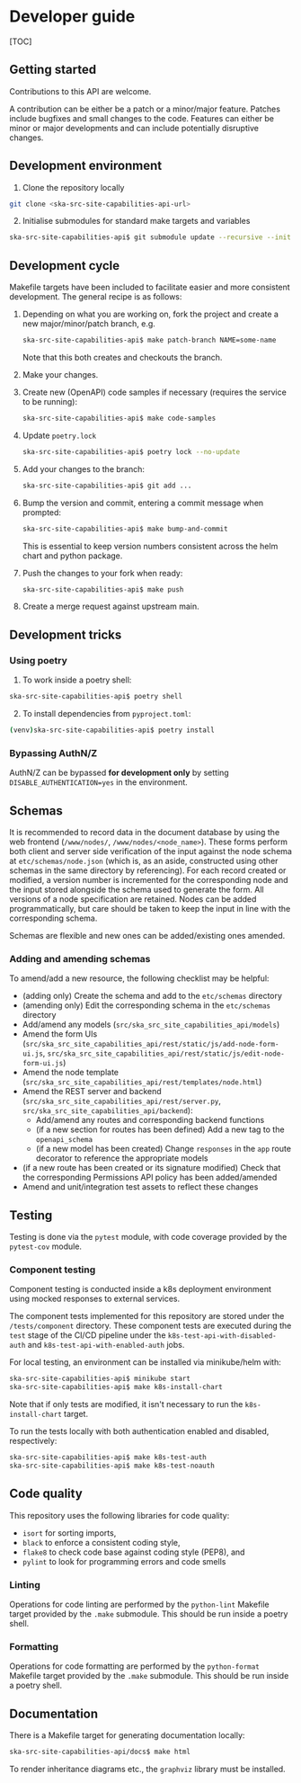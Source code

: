 # Developer guide

[TOC]

## Getting started

Contributions to this API are welcome. 

A contribution can be either be a patch or a minor/major feature. Patches include bugfixes and small changes to 
the code. Features can either be minor or major developments and can include potentially disruptive changes.

## Development environment

1. Clone the repository locally

```bash
git clone <ska-src-site-capabilities-api-url>
```

2. Initialise submodules for standard make targets and variables

```bash
ska-src-site-capabilities-api$ git submodule update --recursive --init
```

## Development cycle

Makefile targets have been included to facilitate easier and more consistent development. The general recipe is as 
follows:

1. Depending on what you are working on, fork the project and create a new major/minor/patch branch, e.g. 
   ```bash
   ska-src-site-capabilities-api$ make patch-branch NAME=some-name
   ```
   Note that this both creates and checkouts the branch.

2. Make your changes.

3. Create new (OpenAPI) code samples if necessary (requires the service to be running):
   ```bash
   ska-src-site-capabilities-api$ make code-samples
   ```

4. Update `poetry.lock`
   ```bash
   ska-src-site-capabilities-api$ poetry lock --no-update
   ```
   
5. Add your changes to the branch:
    ```bash
   ska-src-site-capabilities-api$ git add ...
    ```
   
6. Bump the version and commit, entering a commit message when prompted:
    ```bash
   ska-src-site-capabilities-api$ make bump-and-commit
    ```
   This is essential to keep version numbers consistent across the helm chart and python package.
   
7. Push the changes to your fork when ready:
    ```bash
   ska-src-site-capabilities-api$ make push
    ```

8. Create a merge request against upstream main.

## Development tricks

### Using poetry

1. To work inside a poetry shell:

```bash
ska-src-site-capabilities-api$ poetry shell
```

2. To install dependencies from `pyproject.toml`:

```bash
(venv)ska-src-site-capabilities-api$ poetry install
```

### Bypassing AuthN/Z

AuthN/Z can be bypassed **for development only** by setting `DISABLE_AUTHENTICATION=yes` in the environment.

## Schemas

It is recommended to record data in the document database by using the web frontend
(`/www/nodes/`, `/www/nodes/<node_name>`). These forms perform both client and server side verification of the input 
against the node schema at `etc/schemas/node.json` (which is, as an aside, constructed using 
other schemas in the same directory by referencing). For each record created or modified, a version number is 
incremented for the corresponding node and the input stored alongside the schema used to generate the form. All 
versions of a node specification are retained. Nodes can be added programmatically, but care should be taken to keep 
the input in line with the corresponding schema.

Schemas are flexible and new ones can be added/existing ones amended.

### Adding and amending schemas

To amend/add a new resource, the following checklist may be helpful:

- (adding only) Create the schema and add to the `etc/schemas` directory
- (amending only) Edit the corresponding schema in the `etc/schemas` directory
- Add/amend any models (`src/ska_src_site_capabilities_api/models`) 
- Amend the form UIs (`src/ska_src_site_capabilities_api/rest/static/js/add-node-form-ui.js`, `src/ska_src_site_capabilities_api/rest/static/js/edit-node-form-ui.js`)
- Amend the node template (`src/ska_src_site_capabilities_api/rest/templates/node.html`)
- Amend the REST server and backend (`src/ska_src_site_capabilities_api/rest/server.py`, `src/ska_src_site_capabilities_api/backend`):
    - Add/amend any routes and corresponding backend functions
    - (if a new section for routes has been defined) Add a new tag to the `openapi_schema` 
    - (if a new model has been created) Change `responses` in the `app` route decorator to reference the appropriate models
- (if a new route has been created or its signature modified) Check that the corresponding Permissions API policy has been added/amended
- Amend and unit/integration test assets to reflect these changes

## Testing

Testing is done via the `pytest` module, with code coverage provided by the `pytest-cov` module.

### Component testing

Component testing is conducted inside a k8s deployment environment using mocked responses to external services.

The component tests implemented for this repository are stored under the `/tests/component` directory. These 
component tests are executed during the ``test`` stage of the CI/CD pipeline under the
``k8s-test-api-with-disabled-auth`` and ``k8s-test-api-with-enabled-auth`` jobs.

For local testing, an environment can be installed via minikube/helm with:

```bash
ska-src-site-capabilities-api$ minikube start
ska-src-site-capabilities-api$ make k8s-install-chart
```

Note that if only tests are modified, it isn't necessary to run the `k8s-install-chart` target.

To run the tests locally with both authentication enabled and disabled, respectively:

```bash
ska-src-site-capabilities-api$ make k8s-test-auth
ska-src-site-capabilities-api$ make k8s-test-noauth
```

## Code quality

This repository uses the following libraries for code quality:

- ``isort`` for sorting imports,
- ``black`` to enforce a consistent coding style,
- ``flake8`` to check code base against coding style (PEP8), and
- ``pylint`` to look for programming errors and code smells

### Linting

Operations for code linting are performed by the `python-lint` Makefile target provided by the `.make` submodule. This 
should be run inside a poetry shell.

### Formatting

Operations for code formatting are performed by the `python-format` Makefile target provided by the `.make` submodule. This 
should be run inside a poetry shell.

## Documentation

There is a Makefile target for generating documentation locally:

```bash
ska-src-site-capabilities-api/docs$ make html
```

To render inheritance diagrams etc., the `graphviz` library must be installed.
